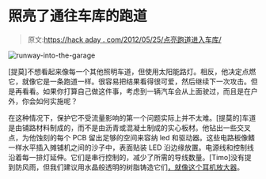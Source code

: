 # 照亮了通往车库的跑道

> 原文:[https://hack aday . com/2012/05/25/点亮跑道进入车库/](https://hackaday.com/2012/05/25/lighting-up-a-runway-into-the-garage/)

![](../Images/b9b416ccc22e5eacf462f0596b130153.png "runway-into-the-garage")

[提莫]不想看起来像每一个其他照明车道，但使用太阳能路灯。相反，他决定点燃它，就像它是一条跑道一样。很容易把结果看得很可爱，然后继续下一次攻击。但是再看看。如果你打算自己做这件事，考虑到一辆汽车会从上面驶过，而且是在户外，你会如何实施呢？

在这种情况下，保护它不受流量影响的第一个问题实际上并不太难。[提莫的]车道是由铺路材料制成的，而不是由沥青或混凝土制成的实心板材。他钻出一些交叉点，为他蚀刻的每个 PCB 留出足够的空间来容纳 led 和驱动器。这些电路板像鳍一样水平插入摊铺机之间的沙子中，表面贴装 LED 沿边缘放置。电源线和控制线沿着每一排灯延伸。它们是串行控制的，减少了所需的导线数量。[Timo]没有提到防风雨，但我们建议用水晶般透明的树脂铸造它们[，就像这个耳机放大器](http://hackaday.com/2012/04/13/free-formed-circuit-protected-by-a-brick-of-crystal-clear-resin/)。